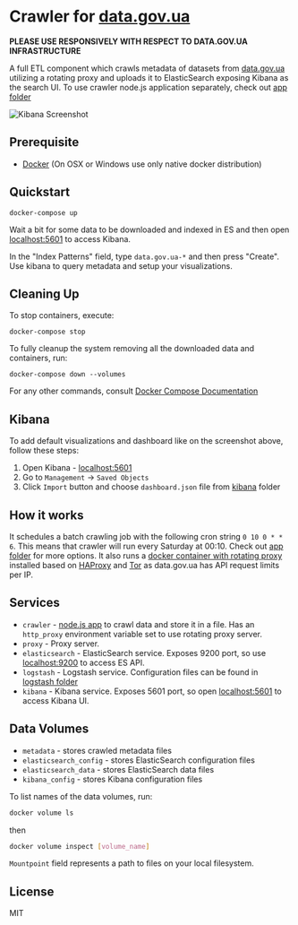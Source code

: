 # Crawler for [data.gov.ua](http://data.gov.ua)

**PLEASE USE RESPONSIVELY WITH RESPECT TO DATA.GOV.UA INFRASTRUCTURE**

A full ETL component which crawls metadata of datasets from [data.gov.ua](http://data.gov.ua) utilizing a rotating proxy and uploads it to ElasticSearch exposing Kibana as the search UI.
To use crawler node.js application separately, check out [app folder](app)

![Kibana Screenshot](https://api.monosnap.com/rpc/file/download?id=7vr3NJUoP1t2NSwMJSnYV4WXzEwaj1)

## Prerequisite
* [Docker](https://www.docker.com/products/docker) (On OSX or Windows use only native docker distribution)

## Quickstart

```
docker-compose up
```

Wait a bit for some data to be downloaded and indexed in ES and then open [localhost:5601](localhost:5601) to access Kibana.

In the "Index Patterns" field, type `data.gov.ua-*` and then press "Create". Use kibana to query metadata and setup your visualizations.

## Cleaning Up

To stop containers, execute:
```
docker-compose stop
```

To fully cleanup the system removing all the downloaded data and containers, run:

```
docker-compose down --volumes
```

For any other commands, consult [Docker Compose Documentation](https://docs.docker.com/compose/)

## Kibana

To add default visualizations and dashboard like on the screenshot above, follow these steps:
1. Open Kibana - [localhost:5601](http://localhost:5601)
2. Go to `Management` -> `Saved Objects`
3. Click `Import` button and choose `dashboard.json` file from [kibana](kibana) folder

## How it works

It schedules a batch crawling job with the following cron string `0 10 0 * * 6`. This means that crawler will run every Saturday at 00:10. Check out [app folder](app) for more options. It also runs a [docker container with rotating proxy](https://github.com/mattes/rotating-proxy) installed based on [HAProxy](http://www.haproxy.org/) and [Tor](https://www.torproject.org/) as data.gov.ua has API request limits per IP.

## Services

* `crawler` - [node.js app](app) to crawl data and store it in a file. Has an `http_proxy` environment variable set to use rotating proxy server.
* `proxy` - Proxy server.
* `elasticsearch` - ElasticSearch service. Exposes 9200 port, so use [localhost:9200](http://localhost:9200) to access ES API.
* `logstash` - Logstash service. Configuration files can be found in [logstash folder](logstash)
* `kibana` - Kibana service. Exposes 5601 port, so open [localhost:5601](http://localhost:5601) to access Kibana UI.

## Data Volumes

* `metadata` - stores crawled metadata files
* `elasticsearch_config` - stores ElasticSearch configuration files
* `elasticsearch_data` - stores ElasticSearch data files
* `kibana_config` - stores Kibana configuration files

To list names of the data volumes, run:

```sh
docker volume ls
```

then

```sh
docker volume inspect [volume_name]
```

`Mountpoint` field represents a path to files on your local filesystem.

## License

MIT
